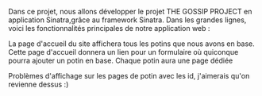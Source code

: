 Dans ce projet, nous allons développer le projet THE GOSSIP PROJECT en application Sinatra,grâce au framework Sinatra.
Dans les grandes lignes, voici les fonctionnalités principales de notre application web :

La page d'accueil du site affichera tous les potins que nous avons en base.
Cette page d'accueil donnera un lien pour un formulaire où quiconque pourra ajouter un potin en base.
Chaque potin aura une page dédiée

Problèmes d'affichage sur les pages de potin avec les id, j'aimerais qu'on revienne dessus :)
